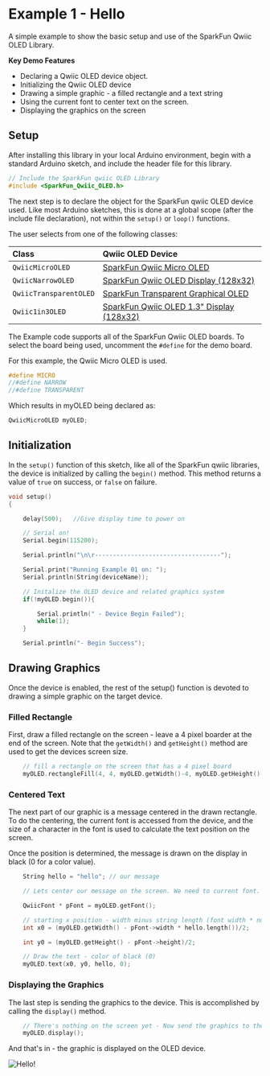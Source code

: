 # Example 1 - Hello

A simple example to show the basic setup and use of the SparkFun Qwiic OLED Library.

**Key Demo Features**

* Declaring a Qwiic OLED device object.
* Initializing the Qwiic OLED device
* Drawing a simple graphic - a filled rectangle and a text string
* Using the current font to center text on the screen.
* Displaying the graphics on the screen

## Setup

After installing this library in your local Arduino environment, begin with a standard Arduino sketch, and include the header file for this library.
```C++
// Include the SparkFun qwiic OLED Library
#include <SparkFun_Qwiic_OLED.h>
```
The next step is to declare the object for the SparkFun qwiic OLED device used. Like most Arduino sketches, this is done at a global scope (after the include file declaration), not within the ```setup()``` or ```loop()``` functions. 

The user selects from one of the following classes:

| Class | Qwiic OLED Device |
| :--- | :--- |
| `QwiicMicroOLED` | [SparkFun Qwiic Micro OLED ]( https://www.sparkfun.com/products/14532)| 
| `QwiicNarrowOLED` | [SparkFun Qwiic OLED Display (128x32) ]( https://www.sparkfun.com/products/17153)| 
| `QwiicTransparentOLED` | [SparkFun Transparent Graphical OLED]( https://www.sparkfun.com/products/15173)| 
| `Qwiic1in3OLED` | [SparkFun Qwiic OLED 1.3" Display (128x32) ]( https://www.sparkfun.com/products/23453)| 

The Example code supports all of the SparkFun Qwiic OLED boards. To select the board being used, uncomment the `#define` for the demo board. 

For this example, the Qwiic Micro OLED is used.
```C++
#define MICRO
//#define NARROW
//#define TRANSPARENT
``` 
Which results in myOLED being declared as:

```C++
QwiicMicroOLED myOLED;
```
## Initialization

In the ```setup()``` function of this sketch, like all of the SparkFun qwiic libraries, the device is initialized by calling the ```begin()``` method. This method returns a value of ```true``` on success, or ```false``` on failure. 

```C++
void setup()
{

    delay(500);   //Give display time to power on

    // Serial on!
    Serial.begin(115200);

    Serial.println("\n\r-----------------------------------");

    Serial.print("Running Example 01 on: ");
    Serial.println(String(deviceName));

    // Initalize the OLED device and related graphics system
    if(!myOLED.begin()){

        Serial.println(" - Device Begin Failed");
        while(1);
    }

    Serial.println("- Begin Success");

```

## Drawing Graphics

Once the device is enabled, the rest of the setup() function is devoted to drawing a simple graphic on the target device.

### Filled Rectangle

First, draw a filled rectangle on the screen - leave a 4 pixel boarder at the end of the screen. Note that the `getWidth()` and `getHeight()` method are used to get the devices screen size.

```C++
    // fill a rectangle on the screen that has a 4 pixel board
    myOLED.rectangleFill(4, 4, myOLED.getWidth()-4, myOLED.getHeight()-4);
```
### Centered Text

The next part of our graphic is a message centered in the drawn rectangle. To do the centering, the current font is accessed from the device, and the size of a character in the font is used to calculate the text position on the screen.

Once the position is determined, the message is drawn on the display in black (0 for a color value).

```C++
    String hello = "hello"; // our message

    // Lets center our message on the screen. We need to current font. 

    QwiicFont * pFont = myOLED.getFont();

    // starting x position - width minus string length (font width * number of characters) / 2
    int x0 = (myOLED.getWidth() - pFont->width * hello.length())/2;

    int y0 = (myOLED.getHeight() - pFont->height)/2;

    // Draw the text - color of black (0)
    myOLED.text(x0, y0, hello, 0);
```

### Displaying the Graphics

The last step is sending the graphics to the device. This is accomplished by calling the `display()` method.

```C++
    // There's nothing on the screen yet - Now send the graphics to the device
    myOLED.display();
```

And that's in - the graphic is displayed on the OLED device.

![Hello!](img/ex01_hello.png "Hello")